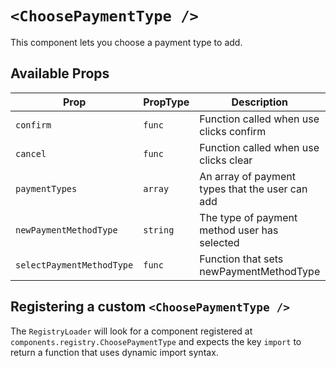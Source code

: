 # `<ChoosePaymentType />`

This component lets you choose a payment type to add.

## Available Props

| Prop                      | PropType | Description                                     | Default  |
| ------------------------- | -------- | ----------------------------------------------- | -------- |
| `confirm`                 | `func`   | Function called when use clicks confirm         | `f => f` |
| `cancel`                  | `func`   | Function called when use clicks clear           | `f => f` |
| `paymentTypes`            | `array`  | An array of payment types that the user can add | `[]`     |
| `newPaymentMethodType`    | `string` | The type of payment method user has selected    | `''`     |
| `selectPaymentMethodType` | `func`   | Function that sets newPaymentMethodType         | `f => f` |

## Registering a custom `<ChoosePaymentType />`

The `RegistryLoader` will look for a component registered at `components.registry.ChoosePaymentType` and expects the key `import` to return a function that uses dynamic import syntax.
